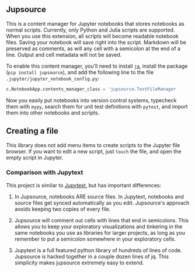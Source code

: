 ## Jupsource

This is a content manager for Jupyter notebooks that stores notebooks as normal scripts. 
Currently, only Python and Julia scripts are supported. 
When you use this extension, all scripts will become readable notebook files. Saving your notebook
will save right into the script. Markdown will be preserved as comments, as will any cell with a
semicolon at the end of a line.
Output and cell metadata will not be saved. 

To enable this content manager, you'll need to install [`jq`](https://stedolan.github.io/jq/),
install the package (`pip install jupsource`),
and add the following line to the file `.jupyter/jupyter_notebook_config.py`:

```python
c.NotebookApp.contents_manager_class = 'jupsource.TextFileManager
```

Now you easily put notebooks into version control systems, typecheck them with `mypy`,
search them for unit test definitions with `pytest`, and import them into other notebooks and scripts. 

## Creating a file

This library does not add menu items to create scripts to the Jupyter file browser. If you want
to edit a new script, just `touch` the file, and open the empty script in Jupyter.

### Comparison with Jupytext

This project is similar to [Jupytext](jupytext.readthedocs.io/), but has important differences:

1. In Jupsource, notebooks ARE source files. In Jupytext, notebooks and source files get
synced automatically as you edit. Jupsource's approach avoids keeping two copies of every
file. 

2. Jupsource will comment out cells with lines that end in semicolons. This allows you to keep
your exploratory visualizations and tinkering in the same notebooks you use as libraries for
larger projects, as long as you remember to put a semicolon somewhere in your exploratory cells.

3. Jupytext is a full featured python library of hundreds of lines of code. Jupsource is hacked
together in a couple dozen lines of jq. This simplicity makes jupsource extremely easy to extend.
